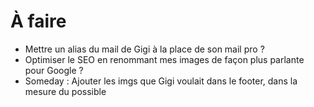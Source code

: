 # À faire

- Mettre un alias du mail de Gigi à la place de son mail pro ?
- Optimiser le SEO en renommant mes images de façon plus parlante pour Google ?
- Someday : Ajouter les imgs que Gigi voulait dans le footer, dans la mesure du possible
